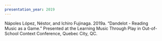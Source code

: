 ```yaml
---
presentation_year: 2019
---
```

Nápoles López, Néstor, and Ichiro Fujinaga. 2019a. “Dandelot - Reading Music as a Game.” Presented at the Learning Music Through Play in Out-of-School Context Conference, Quebec City, QC.
